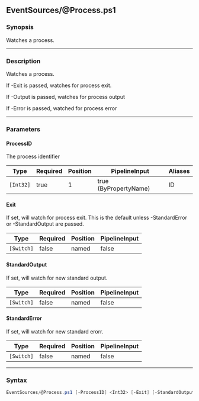 EventSources/@Process.ps1
-------------------------




### Synopsis
Watches a process.



---


### Description

Watches a process.

If -Exit is passed, watches for process exit.

If -Output is passed, watches for process output

If -Error is passed, watched for process error



---


### Parameters
#### **ProcessID**

The process identifier






|Type     |Required|Position|PipelineInput        |Aliases|
|---------|--------|--------|---------------------|-------|
|`[Int32]`|true    |1       |true (ByPropertyName)|ID     |



#### **Exit**

If set, will watch for process exit.  This is the default unless -StandardError or -StandardOutput are passed.






|Type      |Required|Position|PipelineInput|
|----------|--------|--------|-------------|
|`[Switch]`|false   |named   |false        |



#### **StandardOutput**

If set, will watch for new standard output.






|Type      |Required|Position|PipelineInput|
|----------|--------|--------|-------------|
|`[Switch]`|false   |named   |false        |



#### **StandardError**

If set, will watch for new standard erorr.






|Type      |Required|Position|PipelineInput|
|----------|--------|--------|-------------|
|`[Switch]`|false   |named   |false        |





---


### Syntax
```PowerShell
EventSources/@Process.ps1 [-ProcessID] <Int32> [-Exit] [-StandardOutput] [-StandardError] [<CommonParameters>]
```
